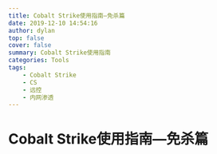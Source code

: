 ```yaml
---
title: Cobalt Strike使用指南—免杀篇
date: 2019-12-10 14:54:16
author: dylan
top: false
cover: false
summary: Cobalt Strike使用指南
categories: Tools
tags: 
    - Cobalt Strike
    - CS
    - 远控
    - 内网渗透
---
```

# Cobalt Strike使用指南—免杀篇
